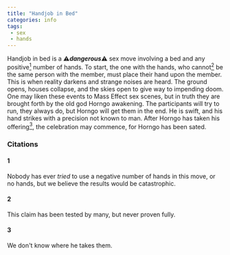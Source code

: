 ```yaml
---
title: "Handjob in Bed"
categories: info
tags:
 - sex
 - hands
---
```


Handjob in bed is a ⚠️***dangerous***⚠️ sex move involving a bed and any positive[<sup>1</sup>](#1) number of hands.
To start, the one with the hands, who cannot[<sup>2</sup>](#2) be the same person with the member, must place their hand upon the member.
This is when reality darkens and strange noises are heard.
The ground opens, houses collapse, and the skies open to give way to impending doom.
One may liken these events to Mass Effect sex scenes, but in truth they are brought forth by the old god Horngo awakening.
The participants will try to run, they always do, but Horngo will get them in the end.
He is swift, and his hand strikes with a precision not known to man.
After Horngo has taken his offering[<sup>3</sup>](#3), the celebration may commence, for Horngo has been sated.




### Citations

#### 1

Nobody has ever *tried* to use a negative number of hands in this move, or no hands, but we believe the results would be catastrophic.

#### 2

This claim has been tested by many, but never proven fully.

#### 3

We don't know where he takes them.
